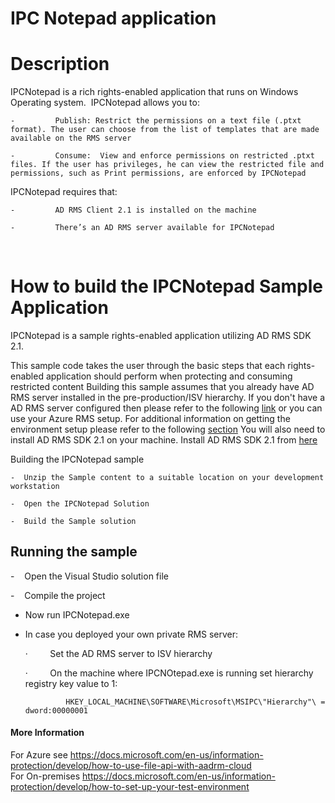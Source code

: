 IPC Notepad application
=======================

# Description

IPCNotepad is a rich rights-enabled application that runs on Windows Operating system.  IPCNotepad allows you to: 

	-         Publish: Restrict the permissions on a text file (.ptxt format). The user can choose from the list of templates that are made available on the RMS server

	-         Consume:  View and enforce permissions on restricted .ptxt files. If the user has privileges, he can view the restricted file and permissions, such as Print permissions, are enforced by IPCNotepad

IPCNotepad requires that:

	-         AD RMS Client 2.1 is installed on the machine

	-         There’s an AD RMS server available for IPCNotepad
        

# How to build the IPCNotepad Sample Application
IPCNotepad is a sample rights-enabled application utilizing AD RMS SDK 2.1.

This sample code takes the user through the basic steps that each rights-enabled application should perform when protecting and consuming restricted content
Building this sample assumes that you already have AD RMS server installed in the pre-production/ISV hierarchy.
If you don't have a AD RMS server configured then please refer to the following [link](https://docs.microsoft.com/en-us/information-protection/develop/how-to-install-and-configure-an-rms-server) or you can use your Azure RMS setup.
For additional information on getting the environment setup please refer to the following [section](https://docs.microsoft.com/en-us/information-protection/develop/getting-started-with-ad-rms-2-0)
You will also need to install AD RMS SDK 2.1 on your machine. Install AD RMS SDK 2.1 from [here ](https://www.microsoft.com/en-us/download/details.aspx?id=38397)

Building the IPCNotepad sample

	-  Unzip the Sample content to a suitable location on your development workstation

	-  Open the IPCNotepad Solution

	-  Build the Sample solution

## Running the sample
-    Open the Visual Studio solution file

-    Compile the project

-    Now run IPCNotepad.exe

-    In case you deployed your own private RMS server:

		·         Set the AD RMS server to ISV hierarchy

		·         On the machine where IPCNOtepad.exe is running set hierarchy registry key value to 1:

                  HKEY_LOCAL_MACHINE\SOFTWARE\Microsoft\MSIPC\"Hierarchy"\ = dword:00000001

#### More Information
For Azure  see https://docs.microsoft.com/en-us/information-protection/develop/how-to-use-file-api-with-aadrm-cloud  
For On-premises https://docs.microsoft.com/en-us/information-protection/develop/how-to-set-up-your-test-environment







